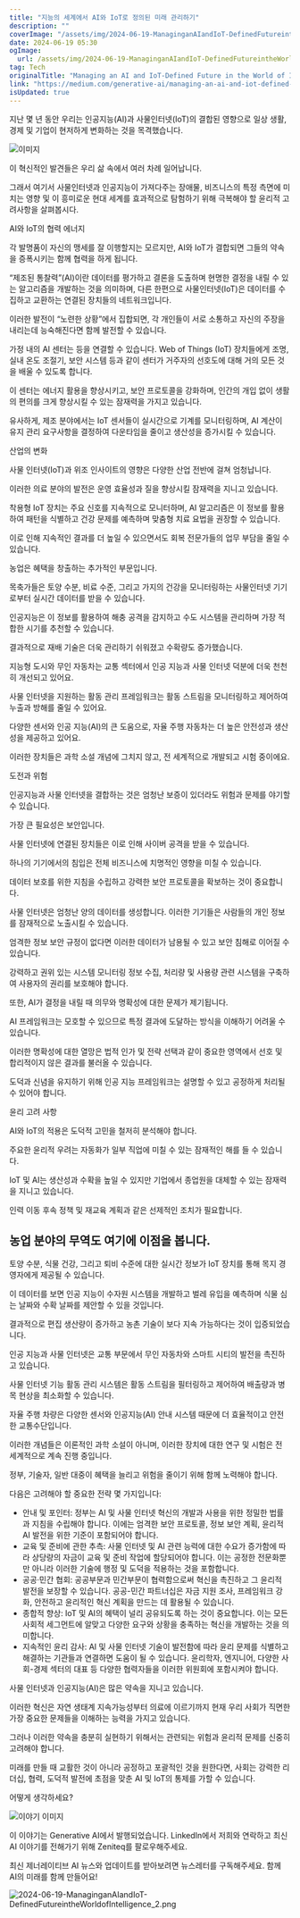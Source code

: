 ```yaml
---
title: "지능의 세계에서 AI와 IoT로 정의된 미래 관리하기"
description: ""
coverImage: "/assets/img/2024-06-19-ManaginganAIandIoT-DefinedFutureintheWorldofIntelligence_0.png"
date: 2024-06-19 05:30
ogImage:
  url: /assets/img/2024-06-19-ManaginganAIandIoT-DefinedFutureintheWorldofIntelligence_0.png
tag: Tech
originalTitle: "Managing an AI and IoT-Defined Future in the World of Intelligence"
link: "https://medium.com/generative-ai/managing-an-ai-and-iot-defined-future-in-the-world-of-intelligence-eea0cf3f8324"
isUpdated: true
---
```


지난 몇 년 동안 우리는 인공지능(AI)과 사물인터넷(IoT)의 결합된 영향으로 일상 생활, 경제 및 기업이 현저하게 변화하는 것을 목격했습니다.

![이미지](/assets/img/2024-06-19-ManaginganAIandIoT-DefinedFutureintheWorldofIntelligence_0.png)

이 혁신적인 발견들은 우리 삶 속에서 여러 차례 일어납니다.

그래서 여기서 사물인터넷과 인공지능이 가져다주는 장애물, 비즈니스의 특정 측면에 미치는 영향 및 이 흥미로운 현대 세계를 효과적으로 탐험하기 위해 극복해야 할 윤리적 고려사항을 살펴봅시다.

<!-- cozy-coder - 수평 -->

<ins class="adsbygoogle"
     style="display:block"
     data-ad-client="ca-pub-4877378276818686"
     data-ad-slot="1107185301"
     data-ad-format="auto"
     data-full-width-responsive="true"></ins>

<script>
     (adsbygoogle = window.adsbygoogle || []).push({});
</script>

AI와 IoT의 협력 에너지

각 발명품이 자신의 맹세를 잘 이행할지는 모르지만, AI와 IoT가 결합되면 그들의 약속을 증폭시키는 함께 협력을 하게 됩니다.

“제조된 통찰력”(AI)이란 데이터를 평가하고 결론을 도출하며 현명한 결정을 내릴 수 있는 알고리즘을 개발하는 것을 의미하며, 다른 한편으로 사물인터넷(IoT)은 데이터를 수집하고 교환하는 연결된 장치들의 네트워크입니다.

이러한 발전이 “노련한 상황”에서 집합되면, 각 개인들이 서로 소통하고 자신의 주장을 내리는데 능숙해진다면 함께 발전할 수 있습니다.

<!-- cozy-coder - 수평 -->

<ins class="adsbygoogle"
     style="display:block"
     data-ad-client="ca-pub-4877378276818686"
     data-ad-slot="1107185301"
     data-ad-format="auto"
     data-full-width-responsive="true"></ins>

<script>
     (adsbygoogle = window.adsbygoogle || []).push({});
</script>

가정 내의 AI 센터는 등을 연결할 수 있습니다. Web of Things (IoT) 장치들에게 조명, 실내 온도 조절기, 보안 시스템 등과 같이 센터가 거주자의 선호도에 대해 거의 모든 것을 배울 수 있도록 합니다.

이 센터는 에너지 활용을 향상시키고, 보안 프로토콜을 강화하며, 인간의 개입 없이 생활의 편의를 크게 향상시킬 수 있는 잠재력을 가지고 있습니다.

유사하게, 제조 분야에서는 IoT 센서들이 실시간으로 기계를 모니터링하며, AI 계산이 유지 관리 요구사항을 결정하여 다운타임을 줄이고 생산성을 증가시킬 수 있습니다.

산업의 변화

<!-- cozy-coder - 수평 -->

<ins class="adsbygoogle"
     style="display:block"
     data-ad-client="ca-pub-4877378276818686"
     data-ad-slot="1107185301"
     data-ad-format="auto"
     data-full-width-responsive="true"></ins>

<script>
     (adsbygoogle = window.adsbygoogle || []).push({});
</script>

사물 인터넷(IoT)과 위조 인사이트의 영향은 다양한 산업 전반에 걸쳐 엄청납니다.

이러한 의료 분야의 발전은 운영 효율성과 질을 향상시킬 잠재력을 지니고 있습니다.

착용형 IoT 장치는 주요 신호를 지속적으로 모니터하며, AI 알고리즘은 이 정보를 활용하여 패턴을 식별하고 건강 문제를 예측하며 맞춤형 치료 요법을 권장할 수 있습니다.

이로 인해 지속적인 결과를 더 높일 수 있으면서도 회복 전문가들의 업무 부담을 줄일 수 있습니다.

<!-- cozy-coder - 수평 -->

<ins class="adsbygoogle"
     style="display:block"
     data-ad-client="ca-pub-4877378276818686"
     data-ad-slot="1107185301"
     data-ad-format="auto"
     data-full-width-responsive="true"></ins>

<script>
     (adsbygoogle = window.adsbygoogle || []).push({});
</script>

농업은 혜택을 창출하는 추가적인 부문입니다.

목축가들은 토양 수분, 비료 수준, 그리고 가지의 건강을 모니터링하는 사물인터넷 기기로부터 실시간 데이터를 받을 수 있습니다.

인공지능은 이 정보를 활용하여 해충 공격을 감지하고 수도 시스템을 관리하며 가장 적합한 시기를 추천할 수 있습니다.

결과적으로 재배 기술은 더욱 관리하기 쉬워졌고 수확량도 증가했습니다.

<!-- cozy-coder - 수평 -->

<ins class="adsbygoogle"
     style="display:block"
     data-ad-client="ca-pub-4877378276818686"
     data-ad-slot="1107185301"
     data-ad-format="auto"
     data-full-width-responsive="true"></ins>

<script>
     (adsbygoogle = window.adsbygoogle || []).push({});
</script>

지능형 도시와 무인 자동차는 교통 섹터에서 인공 지능과 사물 인터넷 덕분에 더욱 천천히 개선되고 있어요.

사물 인터넷을 지원하는 활동 관리 프레임워크는 활동 스트림을 모니터링하고 제어하여 누출과 방해를 줄일 수 있어요.

다양한 센서와 인공 지능(AI)의 큰 도움으로, 자율 주행 자동차는 더 높은 안전성과 생산성을 제공하고 있어요.

이러한 장치들은 과학 소설 개념에 그치지 않고, 전 세계적으로 개발되고 시험 중이에요.

<!-- cozy-coder - 수평 -->

<ins class="adsbygoogle"
     style="display:block"
     data-ad-client="ca-pub-4877378276818686"
     data-ad-slot="1107185301"
     data-ad-format="auto"
     data-full-width-responsive="true"></ins>

<script>
     (adsbygoogle = window.adsbygoogle || []).push({});
</script>

도전과 위험

인공지능과 사물 인터넷을 결합하는 것은 엄청난 보증이 있더라도 위험과 문제를 야기할 수 있습니다.

가장 큰 필요성은 보안입니다.

사물 인터넷에 연결된 장치들은 이로 인해 사이버 공격을 받을 수 있습니다.

<!-- cozy-coder - 수평 -->

<ins class="adsbygoogle"
     style="display:block"
     data-ad-client="ca-pub-4877378276818686"
     data-ad-slot="1107185301"
     data-ad-format="auto"
     data-full-width-responsive="true"></ins>

<script>
     (adsbygoogle = window.adsbygoogle || []).push({});
</script>

하나의 기기에서의 침입은 전체 비즈니스에 치명적인 영향을 미칠 수 있습니다.

데이터 보호를 위한 지침을 수립하고 강력한 보안 프로토콜을 확보하는 것이 중요합니다.

사물 인터넷은 엄청난 양의 데이터를 생성합니다. 이러한 기기들은 사람들의 개인 정보를 잠재적으로 노출시킬 수 있습니다.

엄격한 정보 보안 규정이 없다면 이러한 데이터가 남용될 수 있고 보안 침해로 이어질 수 있습니다.

<!-- cozy-coder - 수평 -->

<ins class="adsbygoogle"
     style="display:block"
     data-ad-client="ca-pub-4877378276818686"
     data-ad-slot="1107185301"
     data-ad-format="auto"
     data-full-width-responsive="true"></ins>

<script>
     (adsbygoogle = window.adsbygoogle || []).push({});
</script>

강력하고 권위 있는 시스템 모니터링 정보 수집, 처리량 및 사용량 관련 시스템을 구축하여 사용자의 권리를 보호해야 합니다.

또한, AI가 결정을 내릴 때 의무와 명확성에 대한 문제가 제기됩니다.

AI 프레임워크는 모호할 수 있으므로 특정 결과에 도달하는 방식을 이해하기 어려울 수 있습니다.

이러한 명확성에 대한 열망은 법적 인가 및 전략 선택과 같이 중요한 영역에서 선호 및 합리적이지 않은 결과를 불러올 수 있습니다.

<!-- cozy-coder - 수평 -->

<ins class="adsbygoogle"
     style="display:block"
     data-ad-client="ca-pub-4877378276818686"
     data-ad-slot="1107185301"
     data-ad-format="auto"
     data-full-width-responsive="true"></ins>

<script>
     (adsbygoogle = window.adsbygoogle || []).push({});
</script>

도덕과 신념을 유지하기 위해 인공 지능 프레임워크는 설명할 수 있고 공정하게 처리될 수 있어야 합니다.

윤리 고려 사항

AI와 IoT의 적용은 도덕적 고민을 철저히 분석해야 합니다.

주요한 윤리적 우려는 자동화가 일부 직업에 미칠 수 있는 잠재적인 해를 들 수 있습니다.

<!-- cozy-coder - 수평 -->

<ins class="adsbygoogle"
     style="display:block"
     data-ad-client="ca-pub-4877378276818686"
     data-ad-slot="1107185301"
     data-ad-format="auto"
     data-full-width-responsive="true"></ins>

<script>
     (adsbygoogle = window.adsbygoogle || []).push({});
</script>

IoT 및 AI는 생산성과 수확을 높일 수 있지만 기업에서 종업원을 대체할 수 있는 잠재력을 지니고 있습니다.

인력 이동 후속 정책 및 재교육 계획과 같은 선제적인 조치가 필요합니다.

## 농업 분야의 무역도 여기에 이점을 봅니다.

토양 수분, 식물 건강, 그리고 퇴비 수준에 대한 실시간 정보가 IoT 장치를 통해 목지 경영자에게 제공될 수 있습니다.

<!-- cozy-coder - 수평 -->

<ins class="adsbygoogle"
     style="display:block"
     data-ad-client="ca-pub-4877378276818686"
     data-ad-slot="1107185301"
     data-ad-format="auto"
     data-full-width-responsive="true"></ins>

<script>
     (adsbygoogle = window.adsbygoogle || []).push({});
</script>

이 데이터를 보면 인공 지능이 수자원 시스템을 개발하고 벌레 유입을 예측하며 식물 심는 날짜와 수확 날짜를 제안할 수 있을 것입니다.

결과적으로 편집 생산량이 증가하고 농촌 기술이 보다 지속 가능하다는 것이 입증되었습니다.

인공 지능과 사물 인터넷은 교통 부문에서 무인 자동차와 스마트 시티의 발전을 촉진하고 있습니다.

사물 인터넷 기능 활동 관리 시스템은 활동 스트림을 필터링하고 제어하여 배출량과 병목 현상을 최소화할 수 있습니다.

<!-- cozy-coder - 수평 -->

<ins class="adsbygoogle"
     style="display:block"
     data-ad-client="ca-pub-4877378276818686"
     data-ad-slot="1107185301"
     data-ad-format="auto"
     data-full-width-responsive="true"></ins>

<script>
     (adsbygoogle = window.adsbygoogle || []).push({});
</script>

자율 주행 차량은 다양한 센서와 인공지능(AI) 안내 시스템 때문에 더 효율적이고 안전한 교통수단입니다.

이러한 개념들은 이론적인 과학 소설이 아니며, 이러한 장치에 대한 연구 및 시험은 전 세계적으로 계속 진행 중입니다.

정부, 기술자, 일반 대중이 혜택을 늘리고 위험을 줄이기 위해 함께 노력해야 합니다.

다음은 고려해야 할 중요한 전략 몇 가지입니다:

<!-- cozy-coder - 수평 -->

<ins class="adsbygoogle"
     style="display:block"
     data-ad-client="ca-pub-4877378276818686"
     data-ad-slot="1107185301"
     data-ad-format="auto"
     data-full-width-responsive="true"></ins>

<script>
     (adsbygoogle = window.adsbygoogle || []).push({});
</script>

- 안내 및 포인터: 정부는 AI 및 사물 인터넷 혁신의 개발과 사용을 위한 정밀한 법률과 지침을 수립해야 합니다. 이에는 엄격한 보안 프로토콜, 정보 보안 계획, 윤리적 AI 발전을 위한 기준이 포함되어야 합니다.
- 교육 및 준비에 관한 추측: 사물 인터넷 및 AI 관련 능력에 대한 수요가 증가함에 따라 상당량의 자금이 교육 및 준비 작업에 할당되어야 합니다. 이는 공정한 전문화뿐만 아니라 이러한 기술에 행정 및 도덕을 적용하는 것을 포함합니다.
- 공공·민간 협회: 공공부문과 민간부문이 협력함으로써 혁신을 촉진하고 그 윤리적 발전을 보장할 수 있습니다. 공공-민간 파트너십은 자금 지원 조사, 프레임워크 강화, 안전하고 윤리적인 혁신 계획을 만드는 데 활용될 수 있습니다.
- 종합적 향상: IoT 및 AI의 혜택이 널리 공유되도록 하는 것이 중요합니다. 이는 모든 사회적 세그먼트에 알맞고 다양한 요구와 상황을 충족하는 혁신을 개발하는 것을 의미합니다.
- 지속적인 윤리 감사: AI 및 사물 인터넷 기술이 발전함에 따라 윤리 문제를 식별하고 해결하는 기관들과 연결하면 도움이 될 수 있습니다. 윤리학자, 엔지니어, 다양한 사회-경제 섹터의 대표 등 다양한 협력자들을 이러한 위원회에 포함시켜야 합니다.

사물 인터넷과 인공지능(AI)은 많은 약속을 지니고 있습니다.

이러한 혁신은 자연 생태계 지속가능성부터 의료에 이르기까지 현재 우리 사회가 직면한 가장 중요한 문제들을 이해하는 능력을 가지고 있습니다.

그러나 이러한 약속을 충분히 실현하기 위해서는 관련되는 위험과 윤리적 문제를 신중히 고려해야 합니다.

<!-- cozy-coder - 수평 -->

<ins class="adsbygoogle"
     style="display:block"
     data-ad-client="ca-pub-4877378276818686"
     data-ad-slot="1107185301"
     data-ad-format="auto"
     data-full-width-responsive="true"></ins>

<script>
     (adsbygoogle = window.adsbygoogle || []).push({});
</script>

미래를 만들 때 교활한 것이 아니라 공정하고 포괄적인 것을 원한다면, 사회는 강력한 리더십, 협력, 도덕적 발전에 초점을 맞춘 AI 및 IoT의 통제를 가할 수 있습니다.

어떻게 생각하세요?

![이야기 이미지](/assets/img/2024-06-19-ManaginganAIandIoT-DefinedFutureintheWorldofIntelligence_1.png)

이 이야기는 Generative AI에서 발행되었습니다. LinkedIn에서 저희와 연락하고 최신 AI 이야기를 전해가기 위해 Zeniteq를 팔로우해주세요.

<!-- cozy-coder - 수평 -->

<ins class="adsbygoogle"
     style="display:block"
     data-ad-client="ca-pub-4877378276818686"
     data-ad-slot="1107185301"
     data-ad-format="auto"
     data-full-width-responsive="true"></ins>

<script>
     (adsbygoogle = window.adsbygoogle || []).push({});
</script>

최신 제너레이티브 AI 뉴스와 업데이트를 받아보려면 뉴스레터를 구독해주세요. 함께 AI의 미래를 함께 만들어요!

![2024-06-19-ManaginganAIandIoT-DefinedFutureintheWorldofIntelligence_2.png](/assets/img/2024-06-19-ManaginganAIandIoT-DefinedFutureintheWorldofIntelligence_2.png)
